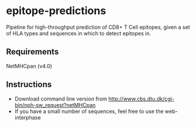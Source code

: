# epitope-predictions

Pipeline for high-throughput prediction of CD8+ T Cell epitopes, given a set of HLA types and sequences in which to detect epitopes in.

## Requirements
NetMHCpan (v4.0)

## Instructions

- Download command line version from http://www.cbs.dtu.dk/cgi-bin/nph-sw_request?netMHCpan
- If you have a small number of sequences, feel free to use the web-interphase


